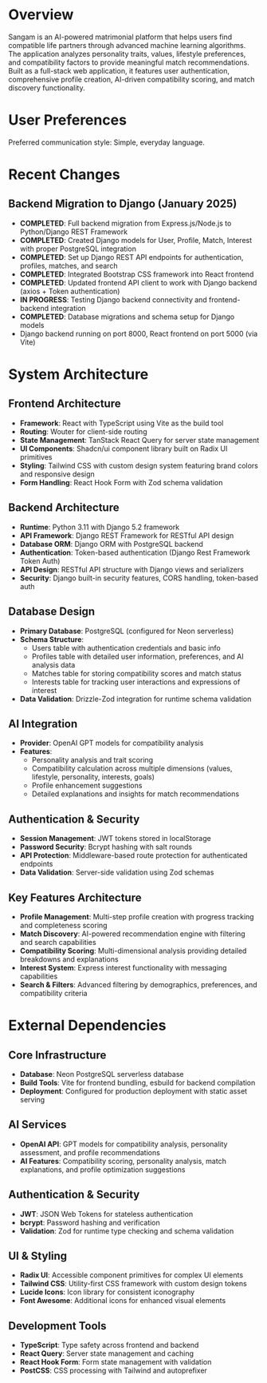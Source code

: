 # Overview

Sangam is an AI-powered matrimonial platform that helps users find compatible life partners through advanced machine learning algorithms. The application analyzes personality traits, values, lifestyle preferences, and compatibility factors to provide meaningful match recommendations. Built as a full-stack web application, it features user authentication, comprehensive profile creation, AI-driven compatibility scoring, and match discovery functionality.

# User Preferences

Preferred communication style: Simple, everyday language.

# Recent Changes

## Backend Migration to Django (January 2025)
- **COMPLETED**: Full backend migration from Express.js/Node.js to Python/Django REST Framework
- **COMPLETED**: Created Django models for User, Profile, Match, Interest with proper PostgreSQL integration
- **COMPLETED**: Set up Django REST API endpoints for authentication, profiles, matches, and search
- **COMPLETED**: Integrated Bootstrap CSS framework into React frontend
- **COMPLETED**: Updated frontend API client to work with Django backend (axios + Token authentication)
- **IN PROGRESS**: Testing Django backend connectivity and frontend-backend integration
- **COMPLETED**: Database migrations and schema setup for Django models
- Django backend running on port 8000, React frontend on port 5000 (via Vite)

# System Architecture

## Frontend Architecture
- **Framework**: React with TypeScript using Vite as the build tool
- **Routing**: Wouter for client-side routing
- **State Management**: TanStack React Query for server state management
- **UI Components**: Shadcn/ui component library built on Radix UI primitives
- **Styling**: Tailwind CSS with custom design system featuring brand colors and responsive design
- **Form Handling**: React Hook Form with Zod schema validation

## Backend Architecture
- **Runtime**: Python 3.11 with Django 5.2 framework
- **API Framework**: Django REST Framework for RESTful API design
- **Database ORM**: Django ORM with PostgreSQL backend
- **Authentication**: Token-based authentication (Django Rest Framework Token Auth)
- **API Design**: RESTful API structure with Django views and serializers
- **Security**: Django built-in security features, CORS handling, token-based auth

## Database Design
- **Primary Database**: PostgreSQL (configured for Neon serverless)
- **Schema Structure**:
  - Users table with authentication credentials and basic info
  - Profiles table with detailed user information, preferences, and AI analysis data
  - Matches table for storing compatibility scores and match status
  - Interests table for tracking user interactions and expressions of interest
- **Data Validation**: Drizzle-Zod integration for runtime schema validation

## AI Integration
- **Provider**: OpenAI GPT models for compatibility analysis
- **Features**:
  - Personality analysis and trait scoring
  - Compatibility calculation across multiple dimensions (values, lifestyle, personality, interests, goals)
  - Profile enhancement suggestions
  - Detailed explanations and insights for match recommendations

## Authentication & Security
- **Session Management**: JWT tokens stored in localStorage
- **Password Security**: Bcrypt hashing with salt rounds
- **API Protection**: Middleware-based route protection for authenticated endpoints
- **Data Validation**: Server-side validation using Zod schemas

## Key Features Architecture
- **Profile Management**: Multi-step profile creation with progress tracking and completeness scoring
- **Match Discovery**: AI-powered recommendation engine with filtering and search capabilities
- **Compatibility Scoring**: Multi-dimensional analysis providing detailed breakdowns and explanations
- **Interest System**: Express interest functionality with messaging capabilities
- **Search & Filters**: Advanced filtering by demographics, preferences, and compatibility criteria

# External Dependencies

## Core Infrastructure
- **Database**: Neon PostgreSQL serverless database
- **Build Tools**: Vite for frontend bundling, esbuild for backend compilation
- **Deployment**: Configured for production deployment with static asset serving

## AI Services
- **OpenAI API**: GPT models for compatibility analysis, personality assessment, and profile recommendations
- **AI Features**: Compatibility scoring, personality analysis, match explanations, and profile optimization suggestions

## Authentication & Security
- **JWT**: JSON Web Tokens for stateless authentication
- **bcrypt**: Password hashing and verification
- **Validation**: Zod for runtime type checking and schema validation

## UI & Styling
- **Radix UI**: Accessible component primitives for complex UI elements
- **Tailwind CSS**: Utility-first CSS framework with custom design tokens
- **Lucide Icons**: Icon library for consistent iconography
- **Font Awesome**: Additional icons for enhanced visual elements

## Development Tools
- **TypeScript**: Type safety across frontend and backend
- **React Query**: Server state management and caching
- **React Hook Form**: Form state management with validation
- **PostCSS**: CSS processing with Tailwind and autoprefixer
